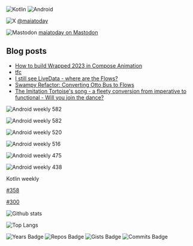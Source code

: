 ![Kotlin](https://img.shields.io/badge/kotlin-%237F52FF.svg?style=for-the-badge&logo=kotlin&logoColor=white)
![Android](https://img.shields.io/badge/Android-3DDC84?style=for-the-badge&logo=android&logoColor=white)

![X](https://img.shields.io/badge/X-%23000000.svg?style=for-the-badge&logo=X&logoColor=white) [@maiatoday](https://twitter.com/maiatoday)

![Mastodon](https://img.shields.io/badge/-MASTODON-%232B90D9?style=for-the-badge&logo=mastodon&logoColor=white) [maiatoday on Mastodon](https://androiddev.social/@maiatoday)

## Blog posts
<!-- BLOG-POST-LIST:START -->
- [How to build Wrapped 2023 in Compose Animation](https://www.maiatoday.net/p/how-to-build-wrapped-2023-in-compose-animation/)
- [tfc](https://www.maiatoday.net/tfc/)
- [I still see LiveData - where are the Flows?](https://www.maiatoday.net/p/i-still-see-livedata-where-are-the-flows/)
- [Swampy Refactor: Converting Otto Bus to Flows](https://www.maiatoday.net/p/swampy-refactor-converting-otto-bus-to-flows/)
- [The Imitation Tortoise&#39;s song - a fleety conversion from imperative to functional - Will you join the dance?](https://www.maiatoday.net/p/the-imitation-tortoises-song-a-fleety-conversion-from-imperative-to-functional-will-you-join-the-dance/)
<!-- BLOG-POST-LIST:END -->

![Android weekly 582](https://androidweekly.net/issues/issue-600/badge)

![Android weekly 582](https://androidweekly.net/issues/issue-582/badge)

![Android weekly 520](https://androidweekly.net/issues/issue-520/badge)

![Android weekly 516](https://androidweekly.net/issues/issue-516/badge)

![Android weekly 475](https://androidweekly.net/issues/issue-475/badge)

![Android weekly 438](https://androidweekly.net/issues/issue-438/badge)

Kotlin weekly

[#358](https://mailchi.mp/kotlinweekly/kotlin-weekly-358)

[#300](https://mailchi.mp/kotlinweekly/kotlin-weekly-300)


![Github stats](https://github-readme-stats.vercel.app/api?username=maiatoday&show_icons=true&count_private=true&theme=transparent)

![Top Langs](https://github-readme-stats.vercel.app/api/top-langs/?username=maiatoday&hide=javascript,css&layout=compact&theme=transparent)

![Years Badge](https://badges.pufler.dev/years/maiatoday?style=flat&color=grey)
![Repos Badge](https://badges.pufler.dev/repos/maiatoday?style=flat&color=grey)
![Gists Badge](https://badges.pufler.dev/gists/maiatoday?style=flat&color=grey)
![Commits Badge](https://badges.pufler.dev/commits/monthly/maiatoday?style=flat&color=grey)

